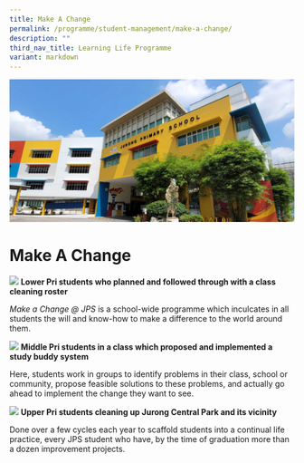 ```yaml
---
title: Make A Change
permalink: /programme/student-management/make-a-change/
description: ""
third_nav_title: Learning Life Programme
variant: markdown
---
```

![](/images/JPS_School_Front_Banner.jpg)
# Make A Change

![](/images/MakeAChange01.png)
**Lower Pri students who planned and followed through with a class cleaning roster**

_Make a Change @ JPS_ is a school-wide programme which inculcates in all students the will and know-how to make a difference to the world around them.

![](/images/MakeAChange02.jpg)
**Middle Pri students in a class which proposed and implemented a study buddy system**

Here, students work in groups to identify problems in their class, school or community, propose feasible solutions to these problems, and actually go ahead to implement the change they want to see.

![](/images/up.jpg)
**Upper Pri students cleaning up Jurong Central Park and its vicinity**

Done over a few cycles each year to scaffold students into a continual life practice, every JPS student who have, by the time of graduation more than a dozen improvement projects.